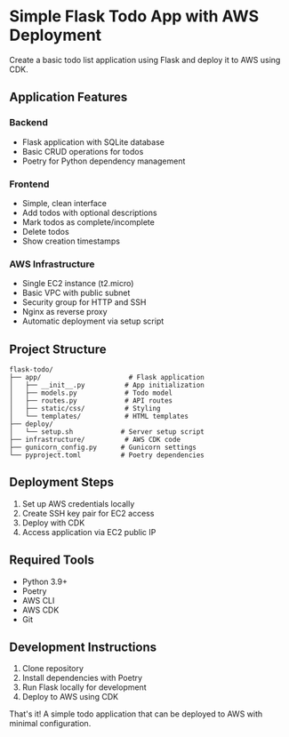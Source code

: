 # Simple Flask Todo App with AWS Deployment

Create a basic todo list application using Flask and deploy it to AWS using CDK.

## Application Features

### Backend
- Flask application with SQLite database
- Basic CRUD operations for todos
- Poetry for Python dependency management

### Frontend
- Simple, clean interface
- Add todos with optional descriptions
- Mark todos as complete/incomplete
- Delete todos
- Show creation timestamps

### AWS Infrastructure
- Single EC2 instance (t2.micro)
- Basic VPC with public subnet
- Security group for HTTP and SSH
- Nginx as reverse proxy
- Automatic deployment via setup script

## Project Structure
```
flask-todo/
├── app/                      # Flask application
│   ├── __init__.py          # App initialization
│   ├── models.py            # Todo model
│   ├── routes.py            # API routes
│   ├── static/css/          # Styling
│   └── templates/           # HTML templates
├── deploy/
│   └── setup.sh            # Server setup script
├── infrastructure/          # AWS CDK code
├── gunicorn_config.py      # Gunicorn settings
└── pyproject.toml          # Poetry dependencies
```

## Deployment Steps

1. Set up AWS credentials locally
2. Create SSH key pair for EC2 access
3. Deploy with CDK
4. Access application via EC2 public IP

## Required Tools

- Python 3.9+
- Poetry
- AWS CLI
- AWS CDK
- Git

## Development Instructions

1. Clone repository
2. Install dependencies with Poetry
3. Run Flask locally for development
4. Deploy to AWS using CDK

That's it! A simple todo application that can be deployed to AWS with minimal configuration. 